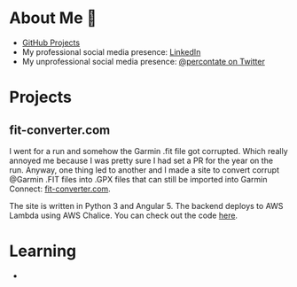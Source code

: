# About Me :ghost:
 * [GitHub Projects](https://github.com/agussman)
 * My professional social media presence: [LinkedIn](https://www.linkedin.com/in/aaron-gussman-8612744/) 
 * My unprofessional social media presence: [@percontate on Twitter](https://twitter.com/percontate)

# Projects

## fit-converter.com

I went for a run and somehow the Garmin .fit file got corrupted. Which really annoyed me because I was pretty sure I had set a PR for the year on the run. Anyway, one thing led to another and I made a site to convert corrupt @Garmin .FIT files into .GPX files that can still be imported into Garmin Connect: [fit-converter.com](http://fit-converter.com).

The site is written in Python 3 and Angular 5. The backend deploys to AWS Lambda using AWS Chalice. You can check out the code [here](https://github.com/agussman/garmin-fit-fix).

# Learning 

 * 
